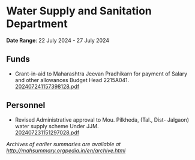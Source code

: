 # Water Supply and Sanitation Department

**Date Range**: 22 July 2024 - 27 July 2024


## Funds
- Grant-in-aid to Maharashtra Jeevan Pradhikarn  for payment of Salary and other allowances  Budget Head 2215A041.\
  [202407241157398128.pdf](https://gr.maharashtra.gov.in/Site/Upload/Government%20Resolutions/English/202407241157398128.pdf)

## Personnel
- Revised Administrative approval to Mou. Pilkheda, (Tal., Dist- Jalgaon) water supply scheme Under JJM.\
  [202407231151297028.pdf](https://gr.maharashtra.gov.in/Site/Upload/Government%20Resolutions/English/202407231151297028.pdf)


*Archives of earlier summaries are available at http://mahsummary.orgpedia.in/en/archive.html*